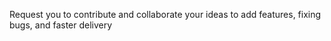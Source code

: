 Request you to contribute and collaborate your ideas to add features, fixing bugs, and faster delivery

